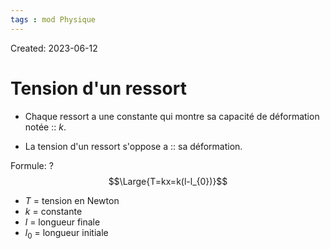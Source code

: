 ```yaml
---
tags : mod Physique
---
```

Created: 2023-06-12

# Tension d'un ressort

 - Chaque ressort a une constante qui montre sa capacité de déformation notée :: $k$.
<!--SR:!2023-09-09,2,248-->
 - La tension d'un ressort s'oppose a :: sa déformation.
<!--SR:!2023-09-09,1,210-->


 Formule:
 ?
$$\Large{T=kx=k(l-l_{0})}$$
 - $T$ = tension en Newton
 - $k$ = constante 
- $l$ = longueur finale
- $l_{0}$ = longueur initiale


